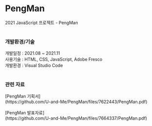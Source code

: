 # PengMan
2021 JavaScript 프로젝트 - PengMan <br><br>


<h3> 개발환경/기술 </h3>
개발일정 : 2021.08 ~ 2021.11 <br>
사용기술 : HTML, CSS, JavaScript, Adobe Fresco <br>
개발환경 : Visual Studio Code <br><br>

<h3> 관련 자료 </h3>
[PengMan 기획서]<br>
(https://github.com/U-and-Me/PengMan/files/7622443/PengMan.pdf)
<br><br>
[PengMan 발표자료]<br>
(https://github.com/U-and-Me/PengMan/files/7664337/PengMan.pdf)
